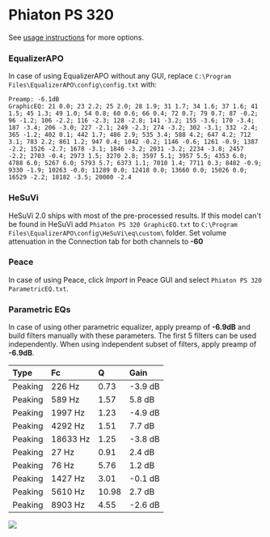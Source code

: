 # Phiaton PS 320
See [usage instructions](https://github.com/jaakkopasanen/AutoEq#usage) for more options.

### EqualizerAPO
In case of using EqualizerAPO without any GUI, replace `C:\Program Files\EqualizerAPO\config\config.txt`
with:
```
Preamp: -6.1dB
GraphicEQ: 21 0.0; 23 2.2; 25 2.0; 28 1.9; 31 1.7; 34 1.6; 37 1.6; 41 1.5; 45 1.3; 49 1.0; 54 0.8; 60 0.6; 66 0.4; 72 0.7; 79 0.7; 87 -0.2; 96 -1.2; 106 -2.2; 116 -2.3; 128 -2.8; 141 -3.2; 155 -3.6; 170 -3.4; 187 -3.4; 206 -3.0; 227 -2.1; 249 -2.3; 274 -3.2; 302 -3.1; 332 -2.4; 365 -1.2; 402 0.1; 442 1.7; 486 2.9; 535 3.4; 588 4.2; 647 4.2; 712 3.1; 783 2.2; 861 1.2; 947 0.4; 1042 -0.2; 1146 -0.6; 1261 -0.9; 1387 -2.2; 1526 -2.7; 1678 -3.1; 1846 -3.2; 2031 -3.2; 2234 -3.8; 2457 -2.2; 2703 -0.4; 2973 1.5; 3270 2.8; 3597 5.1; 3957 5.5; 4353 6.0; 4788 6.0; 5267 6.0; 5793 5.7; 6373 1.1; 7010 1.4; 7711 0.3; 8482 -0.9; 9330 -1.9; 10263 -0.0; 11289 0.0; 12418 0.0; 13660 0.0; 15026 0.0; 16529 -2.2; 18182 -3.5; 20000 -2.4
```

### HeSuVi
HeSuVi 2.0 ships with most of the pre-processed results. If this model can't be found in HeSuVi add
`Phiaton PS 320 GraphicEQ.txt` to `C:\Program Files\EqualizerAPO\config\HeSuVi\eq\custom\` folder.
Set volume attenuation in the Connection tab for both channels to **-60**

### Peace
In case of using Peace, click *Import* in Peace GUI and select `Phiaton PS 320 ParametricEQ.txt`.

### Parametric EQs
In case of using other parametric equalizer, apply preamp of **-6.9dB** and build filters manually
with these parameters. The first 5 filters can be used independently.
When using independent subset of filters, apply preamp of **-6.9dB**.

| Type    | Fc       |     Q | Gain    |
|:--------|:---------|:------|:--------|
| Peaking | 226 Hz   |  0.73 | -3.9 dB |
| Peaking | 589 Hz   |  1.57 | 5.8 dB  |
| Peaking | 1997 Hz  |  1.23 | -4.9 dB |
| Peaking | 4292 Hz  |  1.51 | 7.7 dB  |
| Peaking | 18633 Hz |  1.25 | -3.8 dB |
| Peaking | 27 Hz    |  0.91 | 2.4 dB  |
| Peaking | 76 Hz    |  5.76 | 1.2 dB  |
| Peaking | 1427 Hz  |  3.01 | -0.1 dB |
| Peaking | 5610 Hz  | 10.98 | 2.7 dB  |
| Peaking | 8903 Hz  |  4.55 | -2.6 dB |

![](https://raw.githubusercontent.com/jaakkopasanen/AutoEq/master/results/innerfidelity/sbaf-serious/Phiaton%20PS%20320/Phiaton%20PS%20320.png)